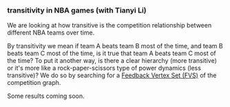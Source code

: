 ### transitivity in NBA games (with Tianyi Li)

We are looking at how transitive is the competition relationship between different NBA teams over time. 

By transitivity we mean if team A beats team B most of the time, and team B beats team C most of the time, is it true that team A beats team C most of the time? To put it another way, is there a clear hierarchy (more transitive) or it's more like a rock-paper-scissors type of power dynamics (less transitive)? We do so by searching for a [Feedback Vertex Set (FVS)](https://en.wikipedia.org/wiki/Feedback_vertex_set) of the competition graph. 

Some results coming soon.
